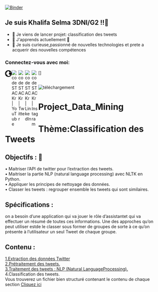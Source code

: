 [![Binder](https://mybinder.org/badge_logo.svg)](https://mybinder.org/v2/gh/selmakhalifa/Project_Data_Mining/main)



## Je suis Khalifa Selma 3DNI/G2 !!👋

- 🔭 Je viens de lancer projet: classification des tweets 
- 🌱 J'apprends actuellement 🤣
- 🥅 Je suis curieuse,passionné de nouvelles technologies et prete a acquerir des nouvelles compétences

### Connectez-vous avec moi:

[<img align="left" alt="codeSTACKr.com" width="22px" src="https://raw.githubusercontent.com/iconic/open-iconic/master/svg/globe.svg" />]
<img align="left" alt="codeSTACKr | YouTube" width="22px" src="https://cdn.jsdelivr.net/npm/simple-icons@v3/icons/youtube.svg" />
<img align="left" alt="codeSTACKr | Twitter" width="22px" src="https://cdn.jsdelivr.net/npm/simple-icons@v3/icons/twitter.svg" />
<img align="left" alt="codeSTACKr | LinkedIn" width="22px" src="https://cdn.jsdelivr.net/npm/simple-icons@v3/icons/linkedin.svg" />
<img align="left" alt="codeSTACKr | Instagram" width="22px" src="https://cdn.jsdelivr.net/npm/simple-icons@v3/icons/instagram.svg" />
<br />
<br />

![téléchargement](https://user-images.githubusercontent.com/24653616/102296651-1a873680-3f4e-11eb-9c8a-6d5e629a1812.png)  

# Project_Data_Mining  
# Thème:Classification des Tweets 

## Objectifs : 👋<br>  
• Maitriser l’API de twitter pour l’extraction des tweets.<br>
• Maitriser la partie NLP (natural language processing) avec NLTK en Python.<br>
• Appliquer les principes de nettoyage des données.<br>
• Classer les tweets : regrouper ensemble les tweets qui sont similaires.<br>

## Spécifications :<br>
on a besoin d’une application qui va jouer le rôle d’assistantet qui va effectuer un résumé de toutes ces informations. Une des approches qu’on peut utiliser estde le classer sous former de groupes de sorte à ce qu’on présente à l’utilisateur un seul Tweet de chaque groupe.

## Contenu :<br>
[1.Extraction des données Twitter](https://github.com/selmakhalifa/Project_Data_Mining/blob/main/extraction.md)<br>
[2.Prétraitement des tweets.](https://github.com/selmakhalifa/Project_Data_Mining/blob/main/pretrai.md)<br>
[3.Traitement des tweets : NLP (Natural LanguageProcessing).](https://github.com/selmakhalifa/Project_Data_Mining/blob/main/nlp.md)<br>
4.Classification des tweets.<br>
Vous trouverez un fichier  bien structuré contenant le contenu de chaque section [Cliquez ici](https://github.com/selmakhalifa/Project_Data_Mining/blob/main/Data_Mining_Project__khalifa_selma.ipynb)

